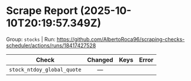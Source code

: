 # Scrape Report (2025-10-10T20:19:57.349Z)

Group: `stocks`  |  Run: https://github.com/AlbertoRoca96/scraping-checks-scheduler/actions/runs/18417427528

| Check | Changed | Keys | Error |
|---|:---:|:--|:--|
| `stock_ntdoy_global_quote` | — |  |  |

